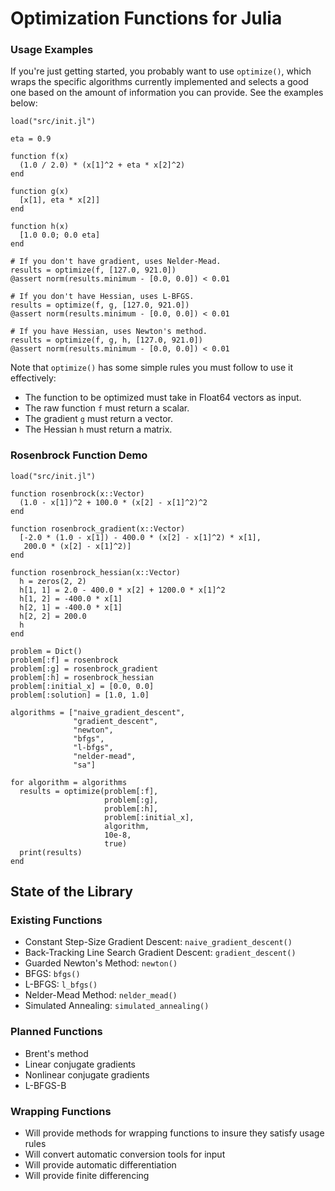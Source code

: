 # Optimization Functions for Julia

### Usage Examples

If you're just getting started, you probably want to use `optimize()`, which wraps the specific algorithms currently implemented and selects a good one based on the amount of information you can provide. See the examples below:

    load("src/init.jl")

    eta = 0.9

    function f(x)
      (1.0 / 2.0) * (x[1]^2 + eta * x[2]^2)
    end

    function g(x)
      [x[1], eta * x[2]]
    end

    function h(x)
      [1.0 0.0; 0.0 eta]
    end

    # If you don't have gradient, uses Nelder-Mead.
    results = optimize(f, [127.0, 921.0])
    @assert norm(results.minimum - [0.0, 0.0]) < 0.01

    # If you don't have Hessian, uses L-BFGS.
    results = optimize(f, g, [127.0, 921.0])
    @assert norm(results.minimum - [0.0, 0.0]) < 0.01

    # If you have Hessian, uses Newton's method.
    results = optimize(f, g, h, [127.0, 921.0])
    @assert norm(results.minimum - [0.0, 0.0]) < 0.01

Note that `optimize()` has some simple rules you must follow to use it effectively:

* The function to be optimized must take in Float64 vectors as input.
* The raw function `f` must return a scalar.
* The gradient `g` must return a vector.
* The Hessian `h` must return a matrix.

### Rosenbrock Function Demo

    load("src/init.jl")
    
    function rosenbrock(x::Vector)
      (1.0 - x[1])^2 + 100.0 * (x[2] - x[1]^2)^2
    end
    
    function rosenbrock_gradient(x::Vector)
      [-2.0 * (1.0 - x[1]) - 400.0 * (x[2] - x[1]^2) * x[1],
       200.0 * (x[2] - x[1]^2)]
    end
    
    function rosenbrock_hessian(x::Vector)
      h = zeros(2, 2)
      h[1, 1] = 2.0 - 400.0 * x[2] + 1200.0 * x[1]^2
      h[1, 2] = -400.0 * x[1]
      h[2, 1] = -400.0 * x[1]
      h[2, 2] = 200.0
      h
    end

    problem = Dict()
    problem[:f] = rosenbrock
    problem[:g] = rosenbrock_gradient
    problem[:h] = rosenbrock_hessian
    problem[:initial_x] = [0.0, 0.0]
    problem[:solution] = [1.0, 1.0]
    
    algorithms = ["naive_gradient_descent",
                  "gradient_descent",
                  "newton",
                  "bfgs",
                  "l-bfgs",
                  "nelder-mead",
                  "sa"]
    
    for algorithm = algorithms
      results = optimize(problem[:f],
                         problem[:g],
                         problem[:h],
                         problem[:initial_x],
                         algorithm,
                         10e-8,
                         true)
      print(results)
    end

## State of the Library

### Existing Functions
* Constant Step-Size Gradient Descent: `naive_gradient_descent()`
* Back-Tracking Line Search Gradient Descent: `gradient_descent()`
* Guarded Newton's Method: `newton()`
* BFGS: `bfgs()`
* L-BFGS: `l_bfgs()`
* Nelder-Mead Method: `nelder_mead()`
* Simulated Annealing: `simulated_annealing()`

### Planned Functions
* Brent's method
* Linear conjugate gradients
* Nonlinear conjugate gradients
* L-BFGS-B

### Wrapping Functions
* Will provide methods for wrapping functions to insure they satisfy usage rules
* Will convert automatic conversion tools for input
* Will provide automatic differentiation
* Will provide finite differencing
